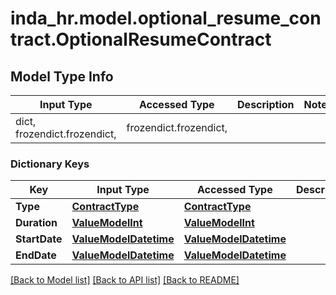 # inda_hr.model.optional_resume_contract.OptionalResumeContract

## Model Type Info
Input Type | Accessed Type | Description | Notes
------------ | ------------- | ------------- | -------------
dict, frozendict.frozendict,  | frozendict.frozendict,  |  | 

### Dictionary Keys
Key | Input Type | Accessed Type | Description | Notes
------------ | ------------- | ------------- | ------------- | -------------
**Type** | [**ContractType**](ContractType.md) | [**ContractType**](ContractType.md) |  | [optional] 
**Duration** | [**ValueModelInt**](ValueModelInt.md) | [**ValueModelInt**](ValueModelInt.md) |  | [optional] 
**StartDate** | [**ValueModelDatetime**](ValueModelDatetime.md) | [**ValueModelDatetime**](ValueModelDatetime.md) |  | [optional] 
**EndDate** | [**ValueModelDatetime**](ValueModelDatetime.md) | [**ValueModelDatetime**](ValueModelDatetime.md) |  | [optional] 

[[Back to Model list]](../../README.md#documentation-for-models) [[Back to API list]](../../README.md#documentation-for-api-endpoints) [[Back to README]](../../README.md)

